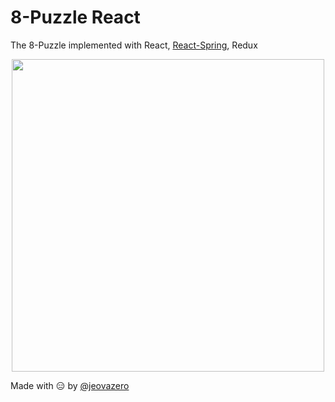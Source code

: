 # 8-Puzzle React

The 8-Puzzle implemented with React, <a href="https://github.com/jeovazero">React-Spring</a>, Redux

<p align="center">
  <img src="https://cdn.pbrd.co/images/HRBhIIL.png" width="500" />
</p>

Made with :expressionless: by <a href="https://github.com/jeovazero">@jeovazero</a>
